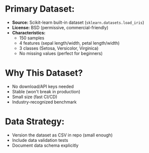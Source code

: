 # **Primary Dataset:**
- **Source:** Scikit-learn built-in dataset (`sklearn.datasets.load_iris`)
- **License:** BSD (permissive, commercial-friendly)
- **Characteristics:**
  - 150 samples
  - 4 features (sepal length/width, petal length/width)
  - 3 classes (Setosa, Versicolor, Virginica)
  - No missing values (perfect for beginners)

# **Why This Dataset?**
- No download/API keys needed
- Stable (won't break in production)
- Small size (fast CI/CD)
- Industry-recognized benchmark

# **Data Strategy:**
- Version the dataset as CSV in repo (small enough)
- Include data validation tests
- Document data schema explicitly
